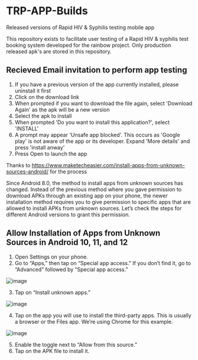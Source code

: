 # TRP-APP-Builds
Released versions of Rapid HIV &amp; Syphilis testing mobile app

This repository exists to facilitate user testing of a Rapid HIV & syphilis test booking system developed for the rainbow project.
Only production released apk's are stored in this repository.

## Recieved Email invitation to perform app testing

1. If you have a previous version of the app currently installed, please uninstall it first
2. Click on the download link
3. When prompted if you want to download the file again, select 'Download Again' as the apk will be a new version
4. Select the apk to install
5. When prompted 'Do you want to install this application?', select 'INSTALL'
6. A prompt may appear 'Unsafe app blocked'. This occurs as 'Google play' is not aware of the app or its developer. Expand 'More details' and press 'install anway'
7. Press Open to launch the app

Thanks to https://www.maketecheasier.com/install-apps-from-unknown-sources-android/ for the process

Since Android 8.0, the method to install apps from unknown sources has changed. Instead of the previous method where you gave permission to download APKs through an existing app on your phone, the newer installation method requires you to give permission to specific apps that are allowed to install APKs from unknown sources. Let’s check the steps for different Android versions to grant this permission.

## Allow Installation of Apps from Unknown Sources in Android 10, 11, and 12

1. Open Settings on your phone.
2. Go to “Apps,” then tap on “Special app access.” If you don’t find it, go to “Advanced” followed by “Special app access.”

![image](https://user-images.githubusercontent.com/94055886/230466198-6c2fdd9b-e9d2-4faf-a961-cb8a5118c2bc.png)

3. Tap on “Install unknown apps.”

![image](https://user-images.githubusercontent.com/94055886/230466348-c7487e51-88b8-4d47-8ad6-4f23e18eb537.png)

4. Tap on the app you will use to install the third-party apps. This is usually a browser or the Files app. We’re using Chrome for this example.

![image](https://user-images.githubusercontent.com/94055886/230466551-146fbbf4-adf6-4480-b930-c8c11724ed9b.png)

5. Enable the toggle next to “Allow from this source.”
6. Tap on the APK file to install it.


